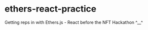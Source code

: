 # ethers-react-practice
<p> Getting reps in with Ethers.js - React before the NFT Hackathon ^__^ </p>
